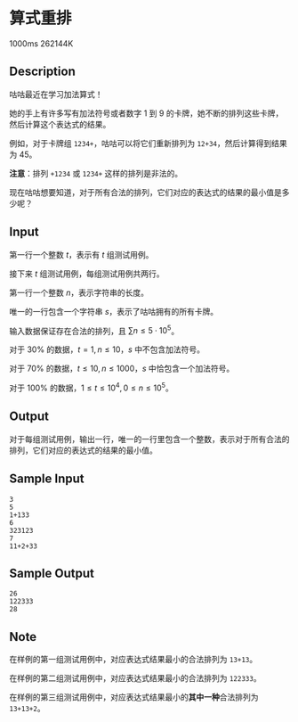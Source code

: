 # 算式重排

1000ms  262144K

## Description

咕咕最近在学习加法算式！

她的手上有许多写有加法符号或者数字 $1$ 到 $9$ 的卡牌，她不断的排列这些卡牌，然后计算这个表达式的结果。

例如，对于卡牌组 `1234+`，咕咕可以将它们重新排列为 `12+34`，然后计算得到结果为 $45$。

**注意**：排列 `+1234` 或 `1234+` 这样的排列是非法的。

现在咕咕想要知道，对于所有合法的排列，它们对应的表达式的结果的最小值是多少呢？

## Input

第一行一个整数 $t$，表示有 $t$ 组测试用例。

接下来 $t$ 组测试用例，每组测试用例共两行。

第一行一个整数 $n$，表示字符串的长度。

唯一的一行包含一个字符串 $s$，表示了咕咕拥有的所有卡牌。

输入数据保证存在合法的排列，且 $\sum n \leq 5 \cdot 10^5$。

对于 $30\%$ 的数据，$t = 1, n \leq 10$，$s$ 中不包含加法符号。

对于 $70\%$ 的数据，$t \leq 10, n \leq 1000$，$s$ 中恰包含一个加法符号。

对于 $100\%$ 的数据，$1 \leq t \leq 10^4, 0 \leq n \leq 10^5$。

## Output

对于每组测试用例，输出一行，唯一的一行里包含一个整数，表示对于所有合法的排列，它们对应的表达式的结果的最小值。

## Sample Input

```
3
5
1+133
6
323123
7
11+2+33
```

## Sample Output

```
26
122333
28
```

## Note

在样例的第一组测试用例中，对应表达式结果最小的合法排列为 `13+13`。

在样例的第二组测试用例中，对应表达式结果最小的合法排列为 `122333`。

在样例的第三组测试用例中，对应表达式结果最小的**其中一种**合法排列为 `13+13+2`。
